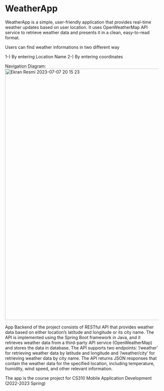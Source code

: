# WeatherApp

WeatherApp is a simple, user-friendly application that provides real-time weather updates based on user location. It uses OpenWeatherMap API service to retrieve weather data and presents it in a clean, easy-to-read format.

Users can find weather informations in two different way 

1-) By entering Location Name
2-) By entering coordinates

Navigation Diagram:
<img width="822" alt="Ekran Resmi 2023-07-07 20 15 23" src="https://github.com/ufuk-ozdek/WeatherApp/assets/70910355/802c6cdf-ccb7-4336-bec5-7a7b3cf45c4e">

App 
Backend of the project consists of RESTful API that provides weather data based on either location’s latitude and longitude or its city name. 
The API is implemented using the Spring Boot framework in Java, and it retrieves weather data from a third-party API service (OpenWeatherMap) and stores the data in database. 
The API supports two endpoints: ‘/weather’ for retrieving weather data by latitude and longitude and ‘/weather/city’ for retrieving weather data by city name.
The API returns JSON responses that contain the weather data for the specified location, including temperature, humidity, wind speed, and other relevant information.


The app is the course project for CS310 Mobile Application Development (2022-2023 Spring)



